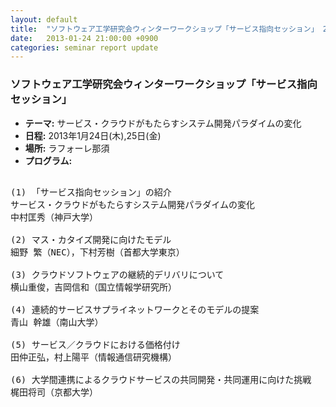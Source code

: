 ```yaml
---
layout: default
title:  "ソフトウェア工学研究会ウィンターワークショップ「サービス指向セッション」 2013年1月24日(木),25日(金)"
date:   2013-01-24 21:00:00 +0900
categories: seminar report update
---
```


### ソフトウェア工学研究会ウィンターワークショップ「サービス指向セッション」
- __テーマ:__ サービス・クラウドがもたらすシステム開発パラダイムの変化
- __日程:__ 2013年1月24日(木),25日(金)
- __場所:__ ラフォーレ那須
- __プログラム:__

<pre>

(1) 「サービス指向セッション」の紹介
サービス・クラウドがもたらすシステム開発パラダイムの変化
中村匡秀（神戸大学）

(2) マス・カタイズ開発に向けたモデル 
細野 繁（NEC），下村芳樹（首都大学東京）

(3) クラウドソフトウェアの継続的デリバリについて
横山重俊，吉岡信和（国立情報学研究所）

(4) 連続的サービスサプライネットワークとそのモデルの提案
青山 幹雄（南山大学）

(5) サービス／クラウドにおける価格付け
田仲正弘，村上陽平（情報通信研究機構）

(6) 大学間連携によるクラウドサービスの共同開発・共同運用に向けた挑戦
梶田将司（京都大学）
</pre>

